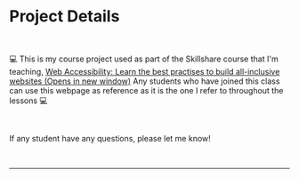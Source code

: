 # Project Details

<br />

💻 This is my course project used as part of the Skillshare course that I'm teaching, <a href="https://skl.sh/3rLltyt" target="_blank">Web Accessibility: Learn the best practises to build all-inclusive websites (Opens in new window)</a>
Any students who have joined this class can use this webpage as reference as it is the one I refer to throughout the lessons 💻

<br />

If any student have any questions, please let me know!

<br />

---
